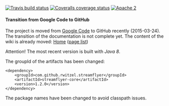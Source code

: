 
[![Travis build status](https://travis-ci.org/rwitzel/streamflyer.svg)](https://travis-ci.org/rwitzel/streamflyer)
[![Coveralls coverage status](https://img.shields.io/coveralls/rwitzel/streamflyer.svg)](https://coveralls.io/r/rwitzel/streamflyer)
[![Apache 2](http://img.shields.io/badge/license-Apache%202-red.svg)](http://www.apache.org/licenses/LICENSE-2.0)


#### Transition from Google Code to GitHub

The project is moved from [Google Code](https://code.google.com/p/streamflyer/) to GitHub recently (2015-03-24).
The transition of the documentation is not complete yet. The content of the wiki is already moved: 
[Home](https://github.com/rwitzel/streamflyer/blob/wiki/ProjectHome.md)
([page list](https://github.com/rwitzel/streamflyer/tree/wiki))

Attention! The most recent version is built with *Java 8*.

The groupId of the artifacts has been changed: 

    <dependency>
        <groupId>com.github.rwitzel.streamflyer</groupId>
        <artifactId>streamflyer-core</artifactId>
        <version>1.2.0</version>
    </dependency>

The package names have been changed to avoid classpath issues.
    